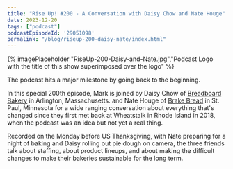 ```yaml
---
title: "Rise Up! #200 - A Conversation with Daisy Chow and Nate Houge"
date: 2023-12-20
tags: ["podcast"]
podcastEpisodeId: '29051098'
permalink: "/blog/riseup-200-daisy-nate/index.html"
---
```


{% imagePlaceholder "RiseUp-200-Daisy-and-Nate.jpg","Podcast Logo with the title of this show superimposed over the logo" %}

The podcast hits a major milestone by going back to the beginning. 

In this special 200th episode, Mark is joined by Daisy Chow of [Breadboard Bakery](https://breadboardbakery.square.site/) in Arlington, Massachusetts. and Nate Houge of [Brake Bread](https://www.brakebread.com/) in St. Paul, Minnesota for a wide ranging conversation about everything that's changed since they first met back at Wheatstalk in Rhode Island in 2018, when the podcast was an idea but not yet a real thing.

Recorded on the Monday before US Thanksgiving, with Nate preparing for a night of baking and Daisy rolling out pie dough on camera, the three friends talk about staffing, about product lineups, and about making the difficult changes to make their bakeries sustainable for the long term. 

